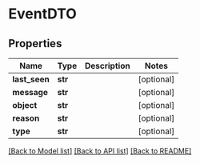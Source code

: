 # EventDTO

## Properties
Name | Type | Description | Notes
------------ | ------------- | ------------- | -------------
**last_seen** | **str** |  | [optional] 
**message** | **str** |  | [optional] 
**object** | **str** |  | [optional] 
**reason** | **str** |  | [optional] 
**type** | **str** |  | [optional] 

[[Back to Model list]](../README.md#documentation-for-models) [[Back to API list]](../README.md#documentation-for-api-endpoints) [[Back to README]](../README.md)


